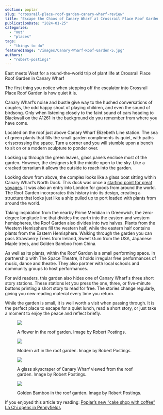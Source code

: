 ```yaml
---
section: poplar
slug: "crossrail-place-roof-garden-canary-wharf-review"
title: "Escape the Chaos of Canary Wharf at Crossrail Place Roof Garden"
publicationDate: "2024-01-25"
categories: 
  - "out"
  - "places"
tags: 
  - "things-to-do"
featuredImage: "/images/Canary-Wharf-Roof-Garden-5.jpg"
authors: 
  - "robert-postings"
---
```


East meets West for a round-the-world trip of plant life at Crossrail Place Roof Garden in Canary Wharf

The first thing you notice when stepping off the escalator into Crossrail Place Roof Garden is how quiet it is. 

Canary Wharf’s noise and bustle give way to the hushed conversations of couples, the odd happy shout of playing children, and even the sound of birdsong. Only when listening closely to the faint sound of cars heading to Blackwall on the A1261 in the background do you remember from where you have come.

Located on the roof just above Canary Wharf Elizebeth Line station. The sea of green plants that fills the small garden compliments its quiet, with paths crisscrossing the space. Turn a corner and you will stumble upon a bench to sit on or a modern sculpture to ponder over.

Looking up through the green leaves, glass panels enclose most of the garden. However, the designers left the middle open to the sky. Like a cracked terrarium it allows the outside to reach into the garden.

Looking down from above, the complex looks like a glass boat sitting within Canary Wharf’s North Dock. This dock was once a [starting point for great voyages](https://poplarlondon.co.uk/blackwall-jamestown-england-first-colony/). It was also an entry into London for goods from around the world.  The Roof Garden incorporates this history into its design, creating a structure that looks just like a ship pulled up to port loaded with plants from around the world.

Taking inspiration from the nearby Prime Meridian in Greenwich, the zero-degree longitude line that divides the earth into the eastern and western hemispheres, the Roof Garden also divides into two halves. Plants from the Western Hemisphere fill the western half, while the eastern half contains plants from the Eastern Hemisphere. Walking through the garden you can pass Strawberry Trees from Ireland, Sweet Gum from the USA, Japanese Maple trees, and Golden Bamboo from China.

As well as its plants, within the Roof Garden is a small performing space. In partnership with The Space Theatre, it holds irregular free performances of music, dance and theatre. They also partner with local schools and community groups to host performances. 

For avid readers, this garden also hides one of Canary Wharf's three short story stations. These stations let you press the one, three, or five-minute buttons printing a short story to read for free. The stories change regularly, giving you new reading material every time you return.

While the garden is small, it is well worth a visit when passing through. It is the perfect place to escape for a quiet lunch, read a short story, or just take a moment to enjoy the peace and reflect briefly.  

<figure>

![](/images/Canary-Wharf-Roof-Garden-4-1024x683.jpg)

<figcaption>

A flower in the roof garden. Image by Robert Postings.

</figcaption>

</figure>

<figure>

![](/images/Canary-Wharf-Roof-Garden-3-1024x683.jpg)

<figcaption>

Modern art in the roof garden. Image by Robert Postings.

</figcaption>

</figure>

<figure>

![](/images/Canary-Wharf-Roof-Garden-1-1024x683.jpg)

<figcaption>

A glass skyscraper of Canary Wharf viewed from the roof garden. Image by Robert Postings.

</figcaption>

</figure>

<figure>

![](/images/Canary-Wharf-Roof-Garden-2.jpg)

<figcaption>

Golden Bamboo in the roof garden. Image by Robert Postings.

</figcaption>

</figure>

If you enjoyed this article try reading: [Poplar’s new “cake shop with coffee” La Chi opens in Pennyfields](https://poplarlondon.co.uk/la-chi-cake-coffee-shop-pennyfields/)
